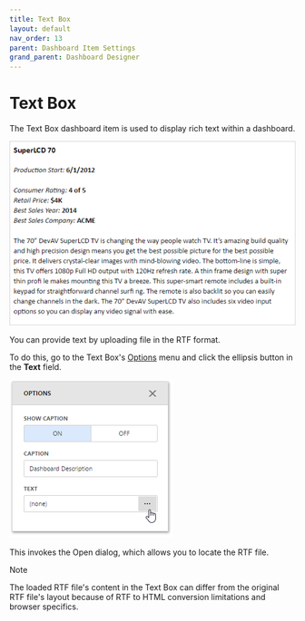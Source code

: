 ```yaml
---
title: Text Box
layout: default
nav_order: 13
parent: Dashboard Item Settings
grand_parent: Dashboard Designer
---
```

# Text Box
The Text Box dashboard item is used to display rich text within a dashboard.

![wdd-text-box-rtf-example](/assets/images/dashboards/img125853.png)

You can provide text by uploading file in the RTF format.

To do this, go to the Text Box's [Options](../ui-elements/dashboard-item-menu.md) menu and click the ellipsis button in the **Text** field.

![wdd-textbox-add-rtf-file](/assets/images/dashboards/img125845.png)

This invokes the Open dialog, which allows you to locate the RTF file.

> [!Note]
> The loaded RTF file's content in the Text Box can differ from the original RTF file's layout because of RTF to HTML conversion limitations and browser specifics.